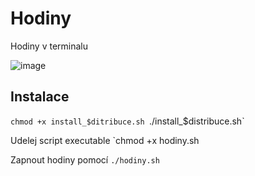 # Hodiny
Hodiny v terminalu

          
![image](https://user-images.githubusercontent.com/103336573/200136194-1f4249a0-2f18-4950-8c1c-359210a3e3cc.png)


## Instalace

`chmod +x install_$ditribuce.sh
`./install_$distribuce.sh`

Udelej script executable
`chmod +x hodiny.sh

Zapnout hodiny pomocí
`./hodiny.sh`
